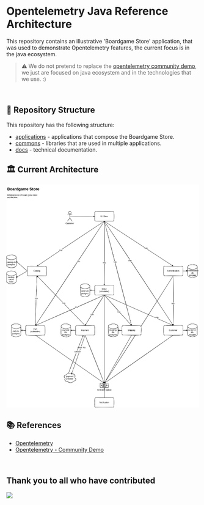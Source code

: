 # Opentelemetry Java Reference Architecture

This repository contains an illustrative 'Boardgame Store' application, that was used to demonstrate Opentelemetry features, the current focus is in the java ecosystem.

> :warning: We do not pretend to replace the [opentelemetry community demo](https://github.com/open-telemetry/opentelemetry-demo), we just are focused on java ecosystem and in the technologies that we use. :)

</br>

## 📂 <a id="repo"></a>Repository Structure

This repository has the following structure:

- [applications](applications) - applications that compose the Boardgame Store.
- [commons](commons) - libraries that are used in multiple applications.
- [docs](docs) - technical documentation.

## :classical_building: Current Architecture
![Diagram](docs/diagrams/architecture-diagram.drawio.png)

## 📚 <a id="docs"></a>References

- [Opentelemetry](https://opentelemetry.io/)
- [Opentelemetry - Community Demo](https://github.com/open-telemetry/opentelemetry-demo)

<br>

## Thank you to all who have contributed

<a href="https://github.com/gontijolucas/otel-reference-architecture/graphs/contributors">
  <img src="https://contrib.rocks/image?repo=gontijolucas/otel-reference-architecture" />
</a>
